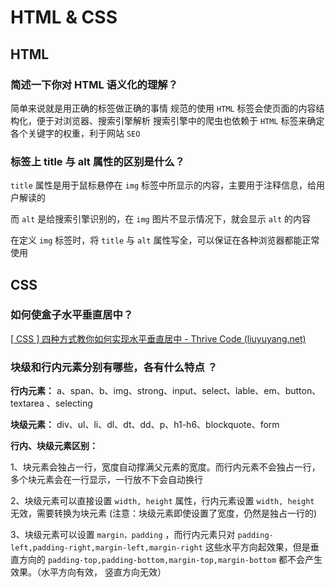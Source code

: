 # HTML & CSS

## HTML
### 简述一下你对 HTML 语义化的理解？
简单来说就是用正确的标签做正确的事情
规范的使用 `HTML` 标签会使页面的内容结构化，便于对浏览器、搜索引擎解析
搜索引擎中的爬虫也依赖于 `HTML` 标签来确定各个关键字的权重，利于网站 `SEO`



### 标签上 title 与 alt 属性的区别是什么？
`title` 属性是用于鼠标悬停在 `img` 标签中所显示的内容，主要用于注释信息，给用户解读的

而 `alt` 是给搜索引擎识别的，在 `img` 图片不显示情况下，就会显示 `alt` 的内容

在定义 `img` 标签时，将 `title` 与 `alt` 属性写全，可以保证在各种浏览器都能正常使用



## CSS

### 如何使盒子水平垂直居中？

[[ CSS \] 四种方式教你如何实现水平垂直居中 - Thrive Code (liuyuyang.net)](https://code.liuyuyang.net/index.php/archives/2210/)



### 块级和行内元素分别有哪些，各有什么特点 ？

**行内元素：** a、span、b、img、strong、input、select、lable、em、button、textarea 、selecting

**块级元素：** div、ul、li、dl、dt、dd、p、h1-h6、blockquote、form

**行内、块级元素区别：**

1、块元素会独占一行，宽度自动撑满父元素的宽度。而行内元素不会独占一行，多个块元素会在一行显示，一行放不下会自动换行

2、块级元素可以直接设置 `width, height` 属性，行内元素设置 `width, height` 无效，需要转换为块元素 (注意：块级元素即使设置了宽度，仍然是独占一行的) 

3、块级元素可以设置 `margin，padding` ，而行内元素只对 `padding-left,padding-right,margin-left,margin-right` 这些水平方向起效果，但是垂直方向的 `padding-top,padding-bottom,margin-top,margin-bottom` 都不会产生效果。（水平方向有效， 竖直方向无效）
